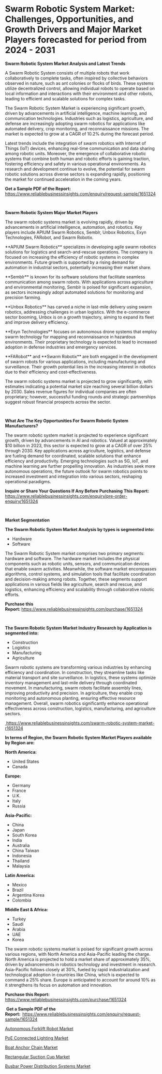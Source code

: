 <p><h1>Swarm Robotic System Market: Challenges, Opportunities, and Growth Drivers and Major Market Players forecasted for period from 2024 - 2031</h1></p><p><strong>Swarm Robotic System Market Analysis and Latest Trends</strong></p>
<p><p>A Swarm Robotic System consists of multiple robots that work collaboratively to complete tasks, often inspired by collective behaviors observed in nature, such as ant colonies or flocks of birds. These systems utilize decentralized control, allowing individual robots to operate based on local information and interactions with their environment and other robots, leading to efficient and scalable solutions for complex tasks.</p><p>The Swarm Robotic System Market is experiencing significant growth, driven by advancements in artificial intelligence, machine learning, and communication technologies. Industries such as logistics, agriculture, and defense are increasingly adopting swarm robotics for applications like automated delivery, crop monitoring, and reconnaissance missions. The market is expected to grow at a CAGR of 10.2% during the forecast period. </p><p>Latest trends include the integration of swarm robotics with Internet of Things (IoT) devices, enhancing real-time communication and data sharing among robotic units. Moreover, the emergence of collaborative robotic systems that combine both human and robotic efforts is gaining traction, fostering efficiency and safety in various operational environments. As research and development continue to evolve, the potential for swarm robotic solutions across diverse sectors is expanding rapidly, positioning the market for continued acceleration in the coming years.</p></p>
<p><strong>Get a Sample PDF of the Report:&nbsp;</strong> <a href="https://www.reliablebusinessinsights.com/enquiry/request-sample/1651324?utm_campaign=1676&utm_medium=2&utm_source=Github&utm_content=ia&utm_term=18102024&utm_id=swarm-robotic-system">https://www.reliablebusinessinsights.com/enquiry/request-sample/1651324</a></p>
<p>&nbsp;</p>
<p><strong>Swarm Robotic System Major Market Players</strong></p>
<p><p>The swarm robotic systems market is evolving rapidly, driven by advancements in artificial intelligence, automation, and robotics. Key players include APIUM Swarm Robotics, Semblr, Unbox Robotics, Exyn Technologies, FARobot, and Swarm Robotix.</p><p>**APIUM Swarm Robotics** specializes in developing agile swarm robotics solutions for logistics and search-and-rescue operations. The company is focused on increasing the efficiency of robotic systems in complex environments. Future growth is supported by a rising demand for automation in industrial sectors, potentially increasing their market share.</p><p>**Semblr** is known for its software solutions that facilitate seamless communication among swarm robots. With applications across agriculture and environmental monitoring, Semblr is poised for significant expansion, as sectors increasingly adopt automated solutions for monitoring and precision farming.</p><p>**Unbox Robotics** has carved a niche in last-mile delivery using swarm robotics, addressing challenges in urban logistics. With the e-commerce sector booming, Unbox is on a growth trajectory, aiming to expand its fleet and improve delivery efficiency.</p><p>**Exyn Technologies** focuses on autonomous drone systems that employ swarm technology for mapping and reconnaissance in hazardous environments. Their proprietary technology is expected to lead to increased adoption in defense industries and emergency services.</p><p>**FARobot** and **Swarm Robotix** are both engaged in the development of swarm robots for various applications, including manufacturing and surveillance. Their growth potential lies in the increasing interest in robotics due to their efficiency and cost-effectiveness.</p><p>The swarm robotic systems market is projected to grow significantly, with estimates indicating a potential market size reaching several billion dollars by 2030. Sales revenue figures for individual companies are often proprietary; however, successful funding rounds and strategic partnerships suggest robust financial prospects across the sector.</p></p>
<p>&nbsp;</p>
<p><strong>What Are The Key Opportunities For Swarm Robotic System Manufacturers?</strong></p>
<p><p>The swarm robotic system market is projected to experience significant growth, driven by advancements in AI and robotics. Valued at approximately $10 billion in 2023, this sector is expected to grow at a CAGR of over 25% through 2030. Key applications across agriculture, logistics, and defense are fueling demand for coordinated, scalable solutions that enhance efficiency and productivity. Emerging technologies such as 5G, IoT, and machine learning are further propelling innovation. As industries seek more autonomous operations, the future outlook for swarm robotics points to increased investment and integration into various sectors, reshaping operational paradigms.</p></p>
<p><strong>Inquire or Share Your Questions If Any Before Purchasing This Report:</strong> <a href="https://www.reliablebusinessinsights.com/enquiry/pre-order-enquiry/1651324?utm_campaign=1676&utm_medium=2&utm_source=Github&utm_content=ia&utm_term=18102024&utm_id=swarm-robotic-system">https://www.reliablebusinessinsights.com/enquiry/pre-order-enquiry/1651324</a></p>
<p>&nbsp;</p>
<p><strong>Market Segmentation</strong></p>
<p><strong>The Swarm Robotic System Market Analysis by types is segmented into:</strong></p>
<p><ul><li>Hardware</li><li>Software</li></ul></p>
<p><p>The Swarm Robotic System market comprises two primary segments: hardware and software. The hardware market includes the physical components such as robotic units, sensors, and communication devices that enable swarm activities. Meanwhile, the software market encompasses algorithms, control systems, and simulation tools that facilitate coordination and decision-making among robots. Together, these segments support applications in various fields like agriculture, search and rescue, and logistics, enhancing efficiency and scalability through collaborative robotic efforts.</p></p>
<p><strong>Purchase this Report:&nbsp;</strong><a href="https://www.reliablebusinessinsights.com/purchase/1651324?utm_campaign=1676&utm_medium=2&utm_source=Github&utm_content=ia&utm_term=18102024&utm_id=swarm-robotic-system">https://www.reliablebusinessinsights.com/purchase/1651324</a></p>
<p>&nbsp;</p>
<p><strong>The Swarm Robotic System Market Industry Research by Application is segmented into:</strong></p>
<p><ul><li>Construction</li><li>Logistics</li><li>Manufacturing</li><li>Agriculture</li></ul></p>
<p><p>Swarm robotic systems are transforming various industries by enhancing efficiency and coordination. In construction, they streamline tasks like material transport and site surveillance. In logistics, these systems optimize inventory management and last-mile delivery through coordinated movement. In manufacturing, swarm robots facilitate assembly lines, improving productivity and precision. In agriculture, they enable crop monitoring and autonomous planting, ensuring effective resource management. Overall, swarm robotics significantly enhance operational effectiveness across construction, logistics, manufacturing, and agriculture sectors.</p></p>
<p><a href="https://www.reliablebusinessinsights.com/swarm-robotic-system-market-r1651324?utm_campaign=1676&utm_medium=2&utm_source=Github&utm_content=ia&utm_term=18102024&utm_id=swarm-robotic-system">&nbsp;https://www.reliablebusinessinsights.com/swarm-robotic-system-market-r1651324</a></p>
<p><strong>In terms of Region, the Swarm Robotic System Market Players available by Region are:</strong></p>
<p>
    <p> <strong> North America: </strong>
        <ul>
            <li>United States</li>
            <li>Canada</li>
        </ul>
        </p> 
    <p> <strong> Europe: </strong>
        <ul>
            <li>Germany</li>
            <li>France</li>
            <li>U.K.</li>
            <li>Italy</li>
            <li>Russia</li>
        </ul>
        </p> 
    <p> <strong> Asia-Pacific: </strong>
        <ul>
            <li>China</li>
            <li>Japan</li>
            <li>South Korea</li>
            <li>India</li>
            <li>Australia</li>
            <li>China Taiwan</li>
            <li>Indonesia</li>
            <li>Thailand</li>
            <li>Malaysia</li>
        </ul>
        </p> 
    <p> <strong> Latin America: </strong>
        <ul>
            <li>Mexico</li>
            <li>Brazil</li>
            <li>Argentina Korea</li>
            <li>Colombia</li>
        </ul>
        </p> 
    <p> <strong> Middle East & Africa: </strong>
        <ul>
            <li>Turkey</li>
            <li>Saudi</li>
            <li>Arabia</li>
            <li>UAE</li>
            <li>Korea</li>
        </ul>
    </p>
    </p>
<p><p>The swarm robotic systems market is poised for significant growth across various regions, with North America and Asia-Pacific leading the charge. North America is projected to hold a market share of approximately 35%, driven by advancements in robotics technology and investment in research. Asia-Pacific follows closely at 30%, fueled by rapid industrialization and technological adoption in countries like China, which is expected to command a 25% share. Europe is anticipated to account for around 10% as it strengthens its focus on automation and innovation.</p></p>
<p><strong>Purchase this Report: </strong><a href="https://www.reliablebusinessinsights.com/purchase/1651324?utm_campaign=1676&utm_medium=2&utm_source=Github&utm_content=ia&utm_term=18102024&utm_id=swarm-robotic-system">https://www.reliablebusinessinsights.com/purchase/1651324</a></p>
<p>&nbsp;<strong>Get a Sample PDF of the Report:&nbsp;&nbsp;</strong><a href="https://www.reliablebusinessinsights.com/enquiry/request-sample/1651324?utm_campaign=1676&utm_medium=2&utm_source=Github&utm_content=ia&utm_term=18102024&utm_id=swarm-robotic-system">https://www.reliablebusinessinsights.com/enquiry/request-sample/1651324</a></p>
<p><strong></strong></p>
<p><p><a href="https://www.linkedin.com/pulse/future-autonomous-forklift-robot-market-global-forecast-trends-iy98c?utm_campaign=1676&utm_medium=2&utm_source=Github&utm_content=ia&utm_term=18102024&utm_id=swarm-robotic-system">Autonomous Forklift Robot Market</a></p><p><a href="https://www.linkedin.com/pulse/market-leaders-laggards-global-poe-connected-lighting-trends-yjfie?utm_campaign=1676&utm_medium=2&utm_source=Github&utm_content=ia&utm_term=18102024&utm_id=swarm-robotic-system">PoE Connected Lighting Market</a></p><p><a href="https://www.linkedin.com/pulse/boat-anchor-chain-market-velocity-128-cagr-trajectory-2024-2031-judxf?utm_campaign=1676&utm_medium=2&utm_source=Github&utm_content=ia&utm_term=18102024&utm_id=swarm-robotic-system">Boat Anchor Chain Market</a></p><p><a href="https://www.linkedin.com/pulse/evaluating-global-rectangular-suction-cup-market-trends-syeic?utm_campaign=1676&utm_medium=2&utm_source=Github&utm_content=ia&utm_term=18102024&utm_id=swarm-robotic-system">Rectangular Suction Cup Market</a></p><p><a href="https://www.linkedin.com/pulse/busbar-power-distribution-systems-market-size-growth-industry-wn1pe?utm_campaign=1676&utm_medium=2&utm_source=Github&utm_content=ia&utm_term=18102024&utm_id=swarm-robotic-system">Busbar Power Distribution Systems Market</a></p></p>